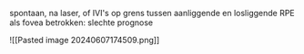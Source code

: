 spontaan, na laser, of IVI's
op grens tussen aanliggende en losliggende RPE
als fovea betrokken: slechte prognose

![[Pasted image 20240607174509.png]]